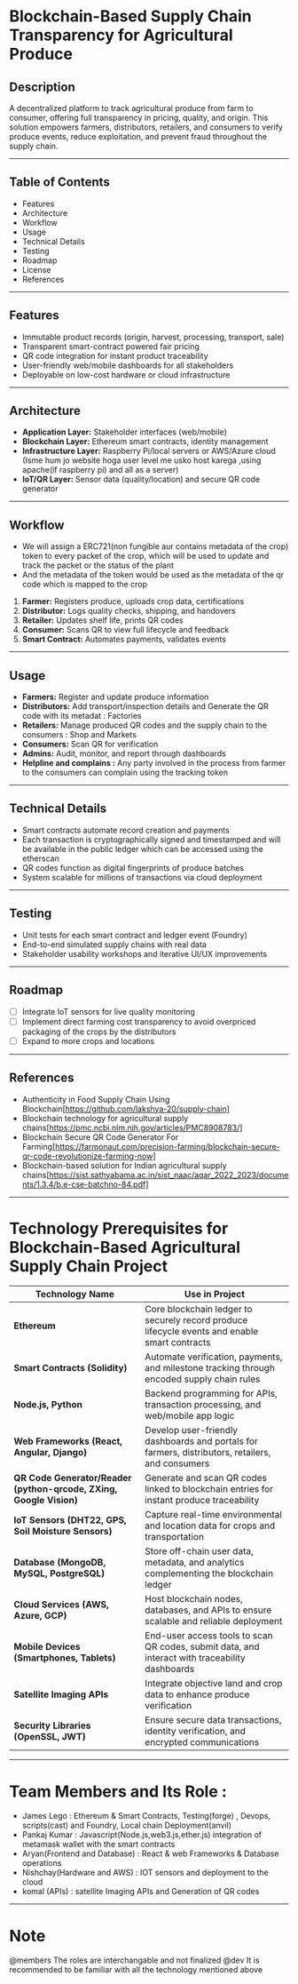 # Blockchain-Based Supply Chain Transparency for Agricultural Produce

## Description
A decentralized platform to track agricultural produce from farm to consumer, offering full transparency in pricing, quality, and origin. This solution empowers farmers, distributors, retailers, and consumers to verify produce events, reduce exploitation, and prevent fraud throughout the supply chain.

---

## Table of Contents
- Features
- Architecture
- Workflow
- Usage
- Technical Details
- Testing
- Roadmap
- License
- References

---

## Features
- Immutable product records (origin, harvest, processing, transport, sale)
- Transparent smart-contract powered fair pricing
- QR code integration for instant product traceability
- User-friendly web/mobile dashboards for all stakeholders
- Deployable on low-cost hardware or cloud infrastructure

---

## Architecture
- **Application Layer:** Stakeholder interfaces (web/mobile)
- **Blockchain Layer:** Ethereum smart contracts, identity management
- **Infrastructure Layer:** Raspberry Pi/local servers or AWS/Azure cloud (Isme hum jo website hoga user level me usko host karega ,using apache(if raspberry pi) and all as a server)
- **IoT/QR Layer:** Sensor data (quality/location) and secure QR code generator

---

## Workflow
- We will assign a ERC721(non fungible aur contains metadata of the crop) token to every packet of the crop, which will be used to update and track the packet or the status of the plant
- And the metadata of the token would be used as the metadata of the qr code which is mapped to the crop
  
1. **Farmer:** Registers produce, uploads crop data, certifications
2. **Distributor:** Logs quality checks, shipping, and handovers
3. **Retailer:** Updates shelf life, prints QR codes
4. **Consumer:** Scans QR to view full lifecycle and feedback
5. **Smart Contract:** Automates payments, validates events

---


## Usage

- **Farmers:** Register and update produce information
- **Distributors:** Add transport/inspection details and Generate the QR code with its metadat : Factories
- **Retailers:** Manage produced QR codes and the supply chain to the consumers : Shop and Markets
- **Consumers:** Scan QR for verification
- **Admins:** Audit, monitor, and report through dashboards
- **Helpline and complains :** Any party involved in the process from farmer to the consumers can complain using the tracking token

---

## Technical Details

- Smart contracts automate record creation and payments
- Each transaction is cryptographically signed and timestamped and will be available in the public ledger which can be accessed using the etherscan 
- QR codes function as digital fingerprints of produce batches
- System scalable for millions of transactions via cloud deployment

---

## Testing

- Unit tests for each smart contract and ledger event (Foundry)
- End-to-end simulated supply chains with real data
- Stakeholder usability workshops and iterative UI/UX improvements

---

## Roadmap

- [ ] Integrate IoT sensors for live quality monitoring
- [ ] Implement direct farming cost transparency to avoid overpriced packaging of the crops by the distributors
- [ ] Expand to more crops and locations

---


## References

- Authenticity in Food Supply Chain Using Blockchain[https://github.com/lakshya-20/supply-chain]
- Blockchain technology for agricultural supply chains[https://pmc.ncbi.nlm.nih.gov/articles/PMC8908783/]
- Blockchain Secure QR Code Generator For Farming[https://farmonaut.com/precision-farming/blockchain-secure-qr-code-revolutionize-farming-now]
- Blockchain-based solution for Indian agricultural supply chains[https://sist.sathyabama.ac.in/sist_naac/aqar_2022_2023/documents/1.3.4/b.e-cse-batchno-84.pdf]

---

# Technology Prerequisites for Blockchain-Based Agricultural Supply Chain Project

| Technology Name                     | Use in Project                                                                                                                          |
|-----------------------------------|----------------------------------------------------------------------------------------------------------------------------------------|
| **Ethereum**   | Core blockchain ledger to securely record produce lifecycle events and enable smart contracts                                           |
| **Smart Contracts (Solidity)** | Automate verification, payments, and milestone tracking through encoded supply chain rules                                              |
| **Node.js, Python**                 | Backend programming for APIs, transaction processing, and web/mobile app logic                                                          |
| **Web Frameworks (React, Angular, Django)** | Develop user-friendly dashboards and portals for farmers, distributors, retailers, and consumers                                        |
| **QR Code Generator/Reader (python-qrcode, ZXing, Google Vision)** | Generate and scan QR codes linked to blockchain entries for instant produce traceability                                               |
| **IoT Sensors (DHT22, GPS, Soil Moisture Sensors)** | Capture real-time environmental and location data for crops and transportation                                                          |
| **Database (MongoDB, MySQL, PostgreSQL)** | Store off-chain user data, metadata, and analytics complementing the blockchain ledger                                                     |
| **Cloud Services (AWS, Azure, GCP)** | Host blockchain nodes, databases, and APIs to ensure scalable and reliable deployment                                                     |
| **Mobile Devices (Smartphones, Tablets)** | End-user access tools to scan QR codes, submit data, and interact with traceability dashboards                                           |
| **Satellite Imaging APIs**          | Integrate objective land and crop data to enhance produce verification                                                                    |
| **Security Libraries (OpenSSL, JWT)** | Ensure secure data transactions, identity verification, and encrypted communications                                                       |

---

# Team Members and Its Role : 
- James Lego : Ethereum & Smart Contracts, Testing(forge) , Devops, scripts(cast) and Foundry, Local chain Deployment(anvil)
- Pankaj Kumar : Javascript(Node.js,web3.js,ether.js) integration of metamask wallet with the smart contracts
- Aryan(Frontend and Database) : React & web Frameworks & Database operations
- Nishchay(Hardware and AWS) : IOT sensors and deployment to the cloud
- komal (APIs) : satellite Imaging APIs and Generation of QR codes 

---

# Note
@members The roles are interchangable and not finalized
@dev It is recommended to be familiar with all the technology mentioned above


